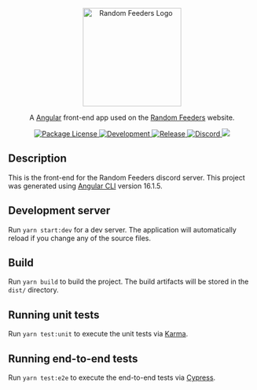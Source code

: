 <p align="center">
	<a href="http://randomfeeders.com.br/" target="blank">
		<img src="https://avatars.githubusercontent.com/u/81999253" width="200" alt="Random Feeders Logo" />
	</a>
</p>

<p align="center">
	A <a href="https://angular.io/" target="_blank">Angular</a> front-end app used on the <a href="https://randomfeeders.com.br/" target="_blank">Random Feeders</a> website.
</p>

<p align="center">
	<a href="https://www.npmjs.com/~nestjscore" target="_blank">
		<img src="https://img.shields.io/github/license/RandomFeeders/fe-random-feeders?style=flat-square" alt="Package License" />
	</a>
	<a href="https://github.com/RandomFeeders/fe-random-feeders/actions" target="_blank">
    <img 
      src="https://img.shields.io/github/actions/workflow/status/RandomFeeders/fe-random-feeders/development.yml?branch=main&style=flat-square&label=tests" 
      alt="Development" />
  </a> 
  <a href="https://github.com/RandomFeeders/fe-random-feeders/actions" target="_blank">
    <img 
      src="https://img.shields.io/github/actions/workflow/status/RandomFeeders/fe-random-feeders/release.yml?branch=main&style=flat-square&label=build" 
      alt="Release" />
  </a> 
	<a href="https://discord.gg/9CwjUZ8BkC" target="_blank">
		<img src="https://img.shields.io/discord/321698501929205782?color=%237289DA&label=discord&style=flat-square" alt="Discord"/>
	</a>
	<a href="https://www.paypal.com/donate/?business=AQ5KGWG634ET4&no_recurring=0&item_name=Doa%C3%A7%C3%A3o+destinada+para+o+manuten%C3%A7%C3%A3o+do+site+do+Random+Feeders&currency_code=BRL" target="_blank"> 
		<img src="https://img.shields.io/badge/donate-paypal-0079C1.svg?style=flat-square"/>
	</a>
</p>

## Description

This is the front-end for the Random Feeders discord server. 
This project was generated using [Angular CLI](https://github.com/angular/angular-cli) version 16.1.5.

## Development server

Run `yarn start:dev` for a dev server. The application will automatically reload if you change any of the source files.

## Build

Run `yarn build` to build the project. The build artifacts will be stored in the `dist/` directory.

## Running unit tests

Run `yarn test:unit` to execute the unit tests via [Karma](https://karma-runner.github.io).

## Running end-to-end tests

Run `yarn test:e2e` to execute the end-to-end tests via [Cypress](https://www.cypress.io/).

